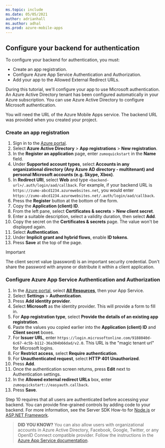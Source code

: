 ```yaml
---
ms.topic: include
ms.date: 05/05/2021
author: adrianhall
ms.author: adhal
ms.prod: azure-mobile-apps
---
```


## Configure your backend for authentication

To configure your backend for authentication, you must:

* Create an app registration.
* Configure Azure App Service Authentication and Authorization.
* Add your app to the Allowed External Redirect URLs.

During this tutorial, we'll configure your app to use Microsoft authentication.  An Azure Active Directory tenant has been configured automatically in your Azure subscription.  You can use Azure Active Directory to configure Microsoft authentication.

You will need the URL of the Azure Mobile Apps service. The backend URL was provided when you created your project.

### Create an app registration

1. Sign in to the [Azure portal](https://portal.azure.com).
1. Select **Azure Active Directory** > **App registrations** > **New registration**.
1. In the **Register an application** page, enter `zumoquickstart` in the **Name** field.
1. Under **Supported account types**, select **Accounts in any organizational directory (Any Azure AD directory - multitenant) and personal Microsoft accounts (e.g. Skype, Xbox)**.
1. In **Redirect URI**, select **Web** and type `<backend-url>/.auth/login/aad/callback`.  For example, if your backend URL is `https://zumo-abcd1234.azurewebsites.net`, you would enter `https://zumo-abcd1234.azurewebsites.net/.auth/login/aad/callback`.
1. Press the **Register** button at the bottom of the form.
1. Copy the **Application (client) ID**.
1. From the left pane, select **Certificates & secrets** > **New client secret**.
1. Enter a suitable description, select a validity duration, then select **Add**.
1. Copy the secret on the **Certificates & secrets** page.  The value won't be displayed again.
1. Select **Authentication**. 
1. Under **Implicit grant and hybrid flows**, enable **ID tokens**.
1. Press **Save** at the top of the page.

> [!IMPORTANT]
> The client secret value (password) is an important security credential.  Don't share the password with anyone or distribute it within a client application.

### Configure Azure App Service Authentication and Authorization

1. In the [Azure portal](https://portal.azure.com), select [**All Resources**](https://portal.azure.com/#blade/HubsExtension/BrowseAll), then your App Service.
1. Select **Settings** > **Authentication**.
1. Press **Add identity provider**.
2. Select **Microsoft** as the identity provider.  This will provide a form to fill in.
3. For **App registration type**, select **Provide the details of an existing app registration**.
4. Paste the values you copied earlier into the **Application (client) ID** and **Client secret** boxes.
5. For **Issuer URL**, enter `https://login.microsoftonline.com/9188040d-6c67-4c5b-b112-36a304b66dad/v2.0`.  This URL is the "magic tenant url" for Microsoft logins.
6. For **Restrict access**, select **Require authentication**.
7. For **Unauthenticated request**, select **HTTP 401 Unauthorized**.
8. Press **Add**.
9. Once the authentication screen returns, press **Edit** next to Authentication settings.
10. In the **Allowed external redirect URLs** box, enter `zumoquickstart://easyauth.callback`.
11. Press **Save**.

Step 10 requires that all users are authenticated before accessing your backend.  You can provide fine-grained controls by adding code to your backend.  For more information, see the Server SDK How-to for [Node.js](~/mobile-apps/azure-mobile-apps/howto/server/nodejs.md) or [ASP.NET Framework](~/mobile-apps/azure-mobile-apps/howto/server/dotnet-framework.md).

> **DID YOU KNOW?**
> You can also allow users with organizational accounts in Azure Active Directory, Facebook, Google, Twitter, or any OpenID Connect compatible provider.  Follow the instructions in the [Azure App Service documentation](/azure/app-service/app-service-authentication-how-to).
